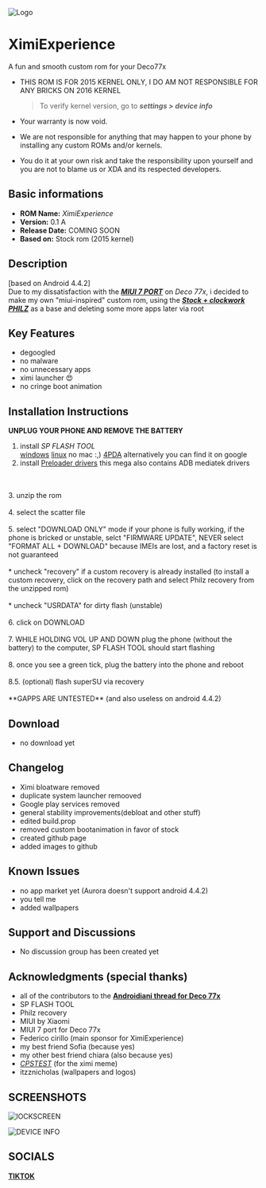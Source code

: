 ![Logo](./Logo.png)

# XimiExperience
A fun and smooth custom rom for your Deco77x

* THIS ROM IS FOR 2015 KERNEL ONLY, I DO AM NOT RESPONSIBLE FOR ANY BRICKS ON 2016 KERNEL
  > To verify kernel version, go to __*settings > device info*__

 * Your warranty is now void.
 * We are not responsible for anything that may happen to your phone by installing any custom ROMs and/or kernels. 
 * You do it at your own risk and take the responsibility upon yourself and you are not to blame us or XDA and its respected developers.

## Basic informations
- **ROM Name:**  _XimiExperience_
- **Version:** 0.1 A
- **Release Date:** COMING SOON
- **Based on:** Stock rom (2015 kernel)

## **Description**
[based on Android 4.4.2] <br>
Due to my dissatisfaction with the [_**MIUI 7 PORT**_](https://www.androidiani.com/forum/modding-smartphone-altroconsumo/522845-miui-7-deco77x-port-bigboss97.html) on _Deco 77x_, i decided to make my own "miui-inspired" custom rom, 
using the [_**Stock + clockwork PHILZ**_](https://www.needrom.com/download/deco-77x-2/) as a base and deleting some more apps later via root

## **Key Features**
- degoogled
- no malware
- no unnecessary apps
- ximi launcher 😍
- no cringe boot animation

## **Installation Instructions**
**UNPLUG YOUR PHONE AND REMOVE THE BATTERY**
1. install _SP FLASH TOOL_ <br>
[windows](https://mega.nz/#!qApRBK6T!stKi3xa-zy-_1eeegvG_q1fiJqqUYbaOQp95Z-JxOck)
[linux](https://mega.nz/#!WdonADiC!sCYrBBjy20WBdhps4IYjnRGHOiNk_shfsG2UB1RDoPQ) no mac :,) [4PDA](http://4pda.ru/forum/index.php?showtopic=469340)
alternatively you can find it on google <br>
2. install [Preloader drivers](https://mega.nz/file/uQo1XDDI#EF0V4Tr5LgQvXuPAOSrcegtByZqrZt0tGtZe_8RZLms)
this mega also contains ADB mediatek drivers
<br>
<br>3. unzip the rom
<br>
<br>4. select the scatter file
<br>
<br>5. select  "DOWNLOAD ONLY" mode if your phone is fully working,
   if the phone is bricked or unstable, selct  "FIRMWARE UPDATE",
    NEVER select "FORMAT ALL + DOWNLOAD" because IMEIs are lost, and a factory reset is not guaranteed <br>
<br>
   * uncheck "recovery" if a custom recovery is already installed (to install a custom recovery,  click on the recovery path and select Philz recovery from the unzipped rom)<br>
<br>
   * uncheck "USRDATA" for dirty flash (unstable)
<br>
<br>6. click on  DOWNLOAD
<br>
<br>7. WHILE HOLDING VOL UP AND DOWN plug the phone (without the battery) to the computer, SP FLASH TOOL should start flashing
<br>
<br>8. once you see a green tick, plug the battery into the phone and reboot
<br>
<br>8.5. (optional) flash superSU via recovery <br>
<br>
**GAPPS ARE UNTESTED** (and also useless on android 4.4.2)

## **Download**
* no download yet

## **Changelog**
- Ximi bloatware removed
- duplicate system launcher remooved
- Google play services removed
- general stability improvements(debloat and other stuff)
- edited build.prop
- removed custom bootanimation in favor of stock
- created github page
- added images to github
## **Known Issues**
- no app market yet (Aurora doesn't support android 4.4.2)
- you tell me
- added wallpapers

## **Support and Discussions**
- No discussion group has been created yet

## **Acknowledgments** (special thanks)
- all of the contributors to the [**Androidiani thread for Deco 77x**](https://www.androidiani.com/forum/modding-smartphone-altroconsumo/507498-smartphone-altroconsumo-mt6572-modding.html)
- SP FLASH TOOL
- Philz recovery
- MIUI by Xiaomi
- MIUI 7 port for Deco 77x
- Federico cirillo (main sponsor for XimiExperience)
- my best friend Sofia (because yes)
- my other best friend chiara (also because yes)
- [_CPSTEST_](https://tiktok.com/@cpstest_) (for the ximi meme)
- itzznicholas (wallpapers and logos)

## SCREENSHOTS
![**lOCKSCREEN**](./Lockscreen.png)

![**DEVICE INFO**](./Info.png)

## SOCIALS
[**TIKTOK**](https://tiktok.com/@tuttohomebrew)
